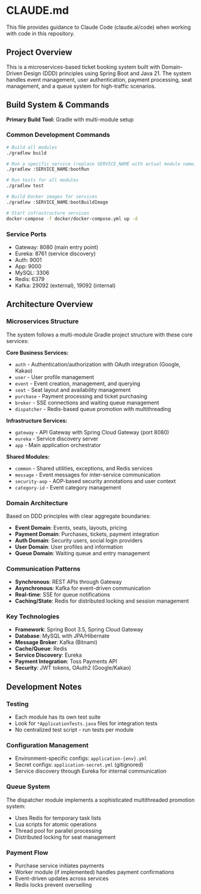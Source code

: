 # CLAUDE.md

This file provides guidance to Claude Code (claude.ai/code) when working with code in this repository.

## Project Overview

This is a microservices-based ticket booking system built with Domain-Driven Design (DDD) principles using Spring Boot and Java 21. The system handles event management, user authentication, payment processing, seat management, and a queue system for high-traffic scenarios.

## Build System & Commands

**Primary Build Tool:** Gradle with multi-module setup

### Common Development Commands
```bash
# Build all modules
./gradlew build

# Run a specific service (replace SERVICE_NAME with actual module name)
./gradlew :SERVICE_NAME:bootRun

# Run tests for all modules
./gradlew test

# Build Docker images for services
./gradlew :SERVICE_NAME:bootBuildImage

# Start infrastructure services
docker-compose -f docker/docker-compose.yml up -d
```

### Service Ports
- Gateway: 8080 (main entry point)
- Eureka: 8761 (service discovery)
- Auth: 9001
- App: 9000
- MySQL: 3306
- Redis: 6379
- Kafka: 29092 (external), 19092 (internal)

## Architecture Overview

### Microservices Structure
The system follows a multi-module Gradle project structure with these core services:

**Core Business Services:**
- `auth` - Authentication/authorization with OAuth integration (Google, Kakao)
- `user` - User profile management
- `event` - Event creation, management, and querying
- `seat` - Seat layout and availability management
- `purchase` - Payment processing and ticket purchasing
- `broker` - SSE connections and waiting queue management
- `dispatcher` - Redis-based queue promotion with multithreading

**Infrastructure Services:**
- `gateway` - API Gateway with Spring Cloud Gateway (port 8080)
- `eureka` - Service discovery server
- `app` - Main application orchestrator

**Shared Modules:**
- `common` - Shared utilities, exceptions, and Redis services
- `message` - Event messages for inter-service communication
- `security-aop` - AOP-based security annotations and user context
- `category-id` - Event category management

### Domain Architecture
Based on DDD principles with clear aggregate boundaries:
- **Event Domain**: Events, seats, layouts, pricing
- **Payment Domain**: Purchases, tickets, payment integration
- **Auth Domain**: Security users, social login providers
- **User Domain**: User profiles and information
- **Queue Domain**: Waiting queue and entry management

### Communication Patterns
- **Synchronous**: REST APIs through Gateway
- **Asynchronous**: Kafka for event-driven communication
- **Real-time**: SSE for queue notifications
- **Caching/State**: Redis for distributed locking and session management

### Key Technologies
- **Framework**: Spring Boot 3.5, Spring Cloud Gateway
- **Database**: MySQL with JPA/Hibernate
- **Message Broker**: Kafka (Bitnami)
- **Cache/Queue**: Redis
- **Service Discovery**: Eureka
- **Payment Integration**: Toss Payments API
- **Security**: JWT tokens, OAuth2 (Google/Kakao)

## Development Notes

### Testing
- Each module has its own test suite
- Look for `*ApplicationTests.java` files for integration tests
- No centralized test script - run tests per module

### Configuration Management
- Environment-specific configs: `application-{env}.yml`
- Secret configs: `application-secret.yml` (gitignored)
- Service discovery through Eureka for internal communication

### Queue System
The dispatcher module implements a sophisticated multithreaded promotion system:
- Uses Redis for temporary task lists
- Lua scripts for atomic operations
- Thread pool for parallel processing
- Distributed locking for seat management

### Payment Flow
- Purchase service initiates payments
- Worker module (if implemented) handles payment confirmations
- Event-driven updates across services
- Redis locks prevent overselling